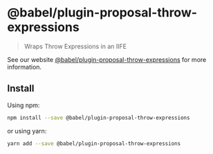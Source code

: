 # @babel/plugin-proposal-throw-expressions

> Wraps Throw Expressions in an IIFE

See our website [@babel/plugin-proposal-throw-expressions](https://babeljs.io/docs/en/next/babel-plugin-proposal-throw-expressions.html) for more information.

## Install

Using npm:

```sh
npm install --save @babel/plugin-proposal-throw-expressions
```

or using yarn:

```sh
yarn add --save @babel/plugin-proposal-throw-expressions
```
